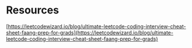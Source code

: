 # Resources

[https://leetcodewizard.io/blog/ultimate-leetcode-coding-interview-cheat-sheet-faang-prep-for-grads](https://leetcodewizard.io/blog/ultimate-leetcode-coding-interview-cheat-sheet-faang-prep-for-grads)
